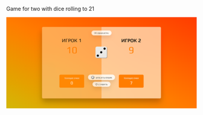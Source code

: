 Game for two with dice rolling to 21

![Image alt](https://raw.githubusercontent.com/Weeelp/Playing-cube-game/main/imges/img1.png)
